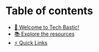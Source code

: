 # Table of contents

* [👋 Welcome to Tech Bastic!](README.md)
* [📚 Explore the resources](explore-the-resources.md)
* [⚡ Quick Links](quick-links.md)
